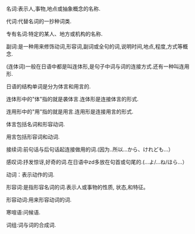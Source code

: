 名词:表示人,事物,地点或抽象概念的名称.

 

代词:代替名词的一抄种词类.

 

专有名词:特定的某人、地方或机构的名称.

 

副词:是一种用来修饰动词,形容词,副词或全句的词,说明时间,地点,程度,方式等概念.

 

(连体词)一般在日语中都是叫连体形,是句子中词与词的连接方式.还有一种叫连用形.

 

日语的结构单词是分为体言和用言的.

 

连体形中的"体"指的就是袭体言.连体形是连接体言的形式.

 

连用形中的"用"指的就是用言.连用形是连接用言的形式.

 

体言包括名词和形容动词.

 

用言包括形容词和动词.

 

接续词:前句话与后句话起连接做用的词.(因为..所以...から、けれども…）

 

感叹词:抒发惊讶,好奇的词.在日语中zd多放在句首或句尾的.(…よ/…ね/ほら…）

 

动词：表示动作的词.

 

形容词:是指形容名词的词.表示人或事物的性质, 状态,和特征。

 

形容动词:用来形容动词的词.

 

寒喧语:问候语.

 

词组:词与词的合成词.